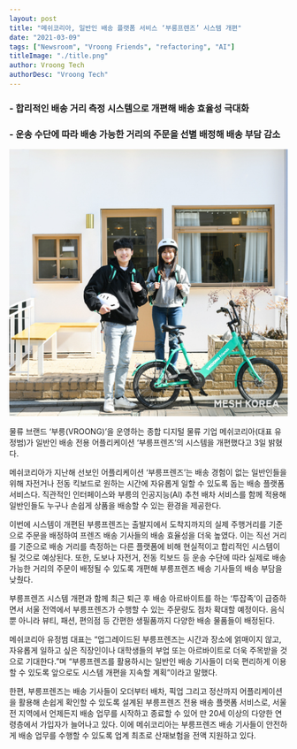 ```yaml
---
layout: post
title: "메쉬코리아, 일반인 배송 플랫폼 서비스 ‘부릉프렌즈’ 시스템 개편"
date: "2021-03-09"
tags: ["Newsroom", "Vroong Friends", "refactoring", "AI"]
titleImage: "./title.png"
author: Vroong Tech
authorDesc: "Vroong Tech"
---
```


### - 합리적인 배송 거리 측정 시스템으로 개편해 배송 효율성 극대화
### - 운송 수단에 따라 배송 가능한 거리의 주문을 선별 배정해 배송 부담 감소

![vroong](./vroong.jpg)

물류 브랜드 ‘부릉(VROONG)’을 운영하는 종합 디지털 물류 기업 메쉬코리아(대표 유정범)가 일반인 배송 전용 어플리케이션 ‘부릉프렌즈’의 시스템을 개편했다고 3일 밝혔다.

메쉬코리아가 지난해 선보인 어플리케이션 ‘부릉프렌즈’는 배송 경험이 없는 일반인들을 위해 자전거나 전동 킥보드로 원하는 시간에 자유롭게 일할 수 있도록 돕는 배송 플랫폼 서비스다. 직관적인 인터페이스와 부릉의 인공지능(AI) 추천 배차 서비스를 함께 적용해 일반인들도 누구나 손쉽게 상품을 배송할 수 있는 환경을 제공한다.

이번에 시스템이 개편된 부릉프렌즈는 출발지에서 도착지까지의 실제 주행거리를 기준으로 주문을 배정하여 프렌즈 배송 기사들의 배송 효율성을 더욱 높였다. 이는 직선 거리를 기준으로 배송 거리를 측정하는 다른 플랫폼에 비해 현실적이고 합리적인 시스템이 될 것으로 예상된다. 또한, 도보나 자전거, 전동 킥보드 등 운송 수단에 따라 실제로 배송 가능한 거리의 주문이 배정될 수 있도록 개편해 부릉프렌즈 배송 기사들의 배송 부담을 낮췄다.

부릉프렌즈 시스템 개편과 함께 최근 퇴근 후 배송 아르바이트를 하는 ‘투잡족’이 급증하면서 서울 전역에서 부릉프렌즈가 수행할 수 있는 주문량도 점차 확대할 예정이다. 음식뿐 아니라 뷰티, 패션, 편의점 등 간편한 생필품까지 다양한 배송 물품들이 배정된다.

메쉬코리아 유정범 대표는 “업그레이드된 부릉프렌즈는 시간과 장소에 얽매이지 않고, 자유롭게 일하고 싶은 직장인이나 대학생들의 부업 또는 아르바이트로 더욱 주목받을 것으로 기대한다.”며 “부릉프렌즈를 활용하시는 일반인 배송 기사들이 더욱 편리하게 이용할 수 있도록 앞으로도 시스템 개편을 지속할 계획”이라고 말했다.

한편, 부릉프렌즈는 배송 기사들이 오더부터 배차, 픽업 그리고 정산까지 어플리케이션을 활용해 손쉽게 확인할 수 있도록 설계된 부릉프렌즈 전용 배송 플랫폼 서비스로, 서울 전 지역에서 언제든지 배송 업무를 시작하고 종료할 수 있어 만 20세 이상의 다양한 연령층에서 가입자가 늘어나고 있다. 이에 메쉬코리아는 부릉프렌즈 배송 기사들이 안전하게 배송 업무를 수행할 수 있도록 업계 최초로 산재보험을 전액 지원하고 있다.
